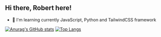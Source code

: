 ## Hi there, Robert here!

- 🧠 I'm learning currently JavaScript, Python and TailwindCSS framework

[![Anurag's GitHub stats](https://github-readme-stats.vercel.app/api?username=KzRobertkz&count_private=true&theme=midnight-purple&include_all_commits=true)](https://kzrobertkz.github.io/Dev_links/)
[![Top Langs](https://github-readme-stats.vercel.app/api/top-langs/?username=KzRobertkz&layout=compact)](https://kzrobertkz.github.io/Dev_links/)
